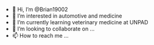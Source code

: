 - 👋 Hi, I’m @Brian19002
- 👀 I’m interested in automotive and medicine
- 🌱 I’m currently learning veterinary medicine at UNPAD
- 💞️ I’m looking to collaborate on ...
- 📫 How to reach me ...

<!---
Brian19002/Brian19002 is a ✨ special ✨ repository because its `README.md` (this file) appears on your GitHub profile.
You can click the Preview link to take a look at your changes.
--->
